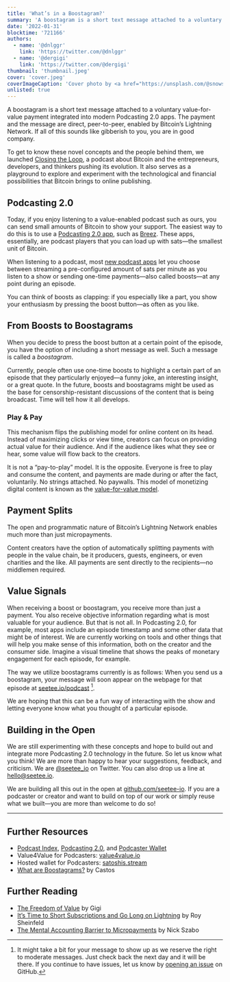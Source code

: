 ```yaml
---
title: 'What’s in a Boostagram?'
summary: 'A boostagram is a short text message attached to a voluntary value-for-value payment integrated into modern Podcasting 2.0 apps. The payment and the message are direct, peer-to-peer, enabled by Bitcoin’s Lightning Network.'
date: '2022-01-31'
blocktime: '721166'
authors:
  - name: '@dnlggr'
    link: 'https://twitter.com/@dnlggr'
  - name: '@dergigi'
    link: 'https://twitter.com/@dergigi'
thumbnail: 'thumbnail.jpeg'
cover: 'cover.jpeg'
coverImageCaption: 'Cover photo by <a href="https://unsplash.com/@snowshade">Oleg Laptev</a> on <a href="https://unsplash.com/s/photos/megaphone">Unsplash</a>.'
unlisted: true
---
```


A boostagram is a short text message attached to a voluntary value-for-value payment integrated into modern Podcasting 2.0 apps. The payment and the message are direct, peer-to-peer, enabled by Bitcoin’s Lightning Network. If all of this sounds like gibberish to you, you are in good company.

To get to know these novel concepts and the people behind them, we launched [Closing the Loop](https://www.seetee.io/podcast), a podcast about Bitcoin and the entrepreneurs, developers, and thinkers pushing its evolution. It also serves as a playground to explore and experiment with the technological and financial possibilities that Bitcoin brings to online publishing.

## Podcasting 2.0

Today, if you enjoy listening to a value-enabled podcast such as ours, you can send small amounts of Bitcoin to show your support. The easiest way to do this is to use a [Podcasting 2.0 app](https://podcastindex.org/apps), such as [Breez](https://breez.technology). These apps, essentially, are podcast players that you can load up with sats—the smallest unit of Bitcoin.

When listening to a podcast, most [new podcast apps](http://newpodcastapps.com) let you choose between streaming a pre-configured amount of sats per minute as you listen to a show or sending one-time payments—also called boosts—at any point during an episode.

You can think of boosts as clapping: if you especially like a part, you show your enthusiasm by pressing the boost button—as often as you like.

## From Boosts to Boostagrams

When you decide to press the boost button at a certain point of the episode, you have the option of including a short message as well. Such a message is called a _boostagram_.

Currently, people often use one-time boosts to highlight a certain part of an episode that they particularly enjoyed—a funny joke, an interesting insight, or a great quote. In the future, boosts and boostagrams might be used as the base for censorship-resistant discussions of the content that is being broadcast. Time will tell how it all develops.

### Play & Pay

This mechanism flips the publishing model for online content on its head. Instead of maximizing clicks or view time, creators can focus on providing actual value for their audience. And if the audience likes what they see or hear, some value will flow back to the creators.

It is not a “pay-to-play” model. It is the opposite. Everyone is free to play and consume the content, and payments are made during or after the fact, voluntarily. No strings attached. No paywalls. This model of monetizing digital content is known as the [value-for-value model](https://dergigi.com/2021/12/30/the-freedom-of-value).

## Payment Splits

The open and programmatic nature of Bitcoin’s Lightning Network enables much more than just micropayments.

Content creators have the option of automatically splitting payments with people in the value chain, be it producers, guests, engineers, or even charities and the like. All payments are sent directly to the recipients—no middlemen required.

## Value Signals

When receiving a boost or boostagram, you receive more than just a payment. You also receive objective information regarding what is most valuable for your audience. But that is not all. In Podcasting 2.0, for example, most apps include an episode timestamp and some other data that might be of interest. We are currently working on tools and other things that will help you make sense of this information, both on the creator and the consumer side. Imagine a visual timeline that shows the peaks of monetary engagement for each episode, for example.

The way we utilize boostagrams currently is as follows: When you send us a boostagram, your message will soon appear on the webpage for that episode at [seetee.io/podcast](https://seetee.io/podcast)&nbsp;[^1].

[^1]: It might take a bit for your message to show up as we reserve the right to moderate messages. Just check back the next day and it will be there. If you continue to have issues, let us know by [opening an issue](https://github.com/seetee-io/seetee-io/issues/new) on GitHub.

We are hoping that this can be a fun way of interacting with the show and letting everyone know what you thought of a particular episode.

## Building in the Open

We are still experimenting with these concepts and hope to build out and integrate more Podcasting 2.0 technology in the future. So let us know what you think! We are more than happy to hear your suggestions, feedback, and criticism. We are [@seetee_io](https://twitter.com/@seetee_io) on Twitter. You can also drop us a line at [hello@seetee.io](mailto:hello@seetee.io).

We are building all this out in the open at [github.com/seetee-io](https://github.com/seetee-io). If you are a podcaster or creator and want to build on top of our work or simply reuse what we built—you are more than welcome to do so!

---

## Further Resources

- [Podcast Index](https://podcastindex.org/), [Podcasting 2.0](https://podcastindex.org/podcast/920666), and [Podcaster Wallet](https://podcasterwallet.com/)
- Value4Value for Podcasters: [value4value.io](http://value4value.io/)
- Hosted wallet for Podcasters: [satoshis.stream](https://satoshis.stream/)
- [What are Boostagrams?](https://youtu.be/6mKGBtEiq1E) by Castos

## Further Reading

- [The Freedom of Value](https://dergigi.com/2021/12/30/the-freedom-of-value/) by Gigi
- [It’s Time to Short Subscriptions and Go Long on Lightning](https://medium.com/breez-technology/its-time-to-short-subscriptions-and-go-long-on-lightning-a89c83820ef5) by Roy Sheinfeld
- [The Mental Accounting Barrier to Micropayments](https://www.fon.hum.uva.nl/rob/Courses/InformationInSpeech/CDROM/Literature/LOTwinterschool2006/szabo.best.vwh.net/micropayments.html) by Nick Szabo

